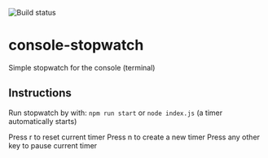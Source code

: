 ![Build status](https://travis-ci.com/kobbikobb/console-stopwatch.svg?branch=master)

# console-stopwatch
Simple stopwatch for the console (terminal)

## Instructions

Run stopwatch by with: 
`npm run start` or `node index.js` (a timer automatically starts)

Press r to reset current timer
Press n to create a new timer
Press any other key to pause current timer